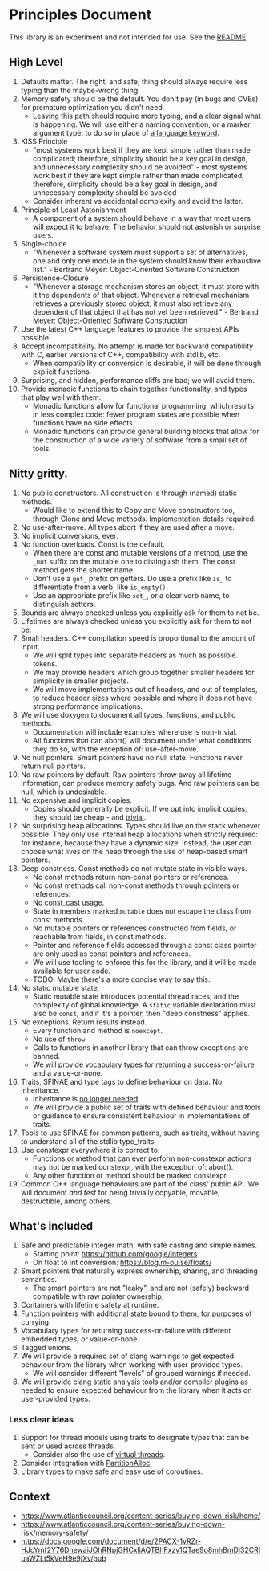 # Principles Document

This library is an experiment and not intended for use. See the
[README](README.md).

## High Level

1. Defaults matter. The right, and safe, thing should always require less typing
   than the maybe-wrong thing.
1. Memory safety should be the default. You don't pay (in bugs and CVEs) for
   premature optimization you didn't need.
    * Leaving this path should require more typing, and a clear signal what is
      happening. We will use either a naming convention, or a marker argument
      type, to do so in place of [a language keyword](
      https://docs.microsoft.com/en-us/dotnet/csharp/language-reference/keywords/unsafe).
1. KISS Principle
    * "most systems work best if they are kept simple rather than made
      complicated; therefore, simplicity should be a key goal in design, and
      unnecessary complexity should be avoided" - most systems work best if they
      are kept simple rather than made complicated; therefore, simplicity should
      be a key goal in design, and unnecessary complexity should be avoided
    * Consider inherent vs accidental complexity and avoid the latter.
1. Principle of Least Astonishment
    * A component of a system should behave in a way that most users will expect
      it to behave. The behavior should not astonish or surprise users.
1. Single-choice
    * "Whenever a software system must support a set of alternatives, one and
      only one module in the system should know their exhaustive list." -
      Bertrand Meyer: Object-Oriented Software Construction
1. Persistence-Closure
    * "Whenever a storage mechanism stores an object, it must store with it the
      dependents of that object. Whenever a retrieval mechanism retrieves a
      previously stored object, it must also retrieve any dependent of that
      object that has not yet been retrieved." - Bertrand Meyer: Object-Oriented
      Software Construction
1. Use the latest C++ language features to provide the simplest APIs possible.
1. Accept incompatibility. No attempt is made for backward compatibility with C,
   earlier versions of C++, compatibility with stdlib, etc.
    * When compatibility or conversion is desirable, it will be done through
      explicit functions.
1. Surprising, and hidden, performance cliffs are bad; we will avoid them.
1. Provide monadic functions to chain together functionality, and types that
   play well with them.
    * Monadic functions allow for functional programming, which results in less
      complex code: fewer program states are possible when functions have no
      side effects.
    * Monadic functions can provide general building blocks that allow for the
      construction of a wide variety of software from a small set of tools.

## Nitty gritty.

1. No public constructors. All construction is through (named) static methods.
    * Would like to extend this to Copy and Move constructors too, through Clone
      and Move methods. Implementation details required.
1. No use-after-move. All types abort if they are used after a move.
1. No implicit conversions, ever.
1. No function overloads. Const is the default.
    * When there are const and mutable versions of a method, use the `_mut`
      suffix on the mutable one to distinguish them. The const method gets the
      shorter name.
    * Don't use a `get_` prefix on getters. Do use a prefix like `is_` to
      differentiate from a verb, like `is_empty()`.
    * Use an appropriate prefix like `set_`, or a clear verb name, to
      distinguish setters.
1. Bounds are always checked unless you explicitly ask for them to not be.
1. Lifetimes are always checked unless you explicitly ask for them to not be.
1. Small headers. C++ compilation speed is proportional to the amount of input.
    * We will split types into separate headers as much as possible. tokens.
    * We may provide headers which group together smaller headers for simplicity
      in smaller projects.
    * We will move implementations out of headers, and out of templates, to
      reduce header sizes where possible and where it does not have strong
      performance implications.
1. We will use doxygen to document all types, functions, and public methods.
    * Documentation will include examples where use is non-trivial.
    * All functions that can abort() will document under what conditions they do
      so, with the exception of: use-after-move.
1. No null pointers. Smart pointers have no null state. Functions never return
    null pointers.
1. No raw pointers by default. Raw pointers throw away all lifetime information,
    can produce memory safety bugs. And raw pointers can be null, which is
    undesirable.
1. No expensive and implicit copies.
    * Copies should generally be explicit. If we opt into implicit copies, they
      should be cheap - and [trivial](https://en.cppreference.com/w/cpp/types/is_trivially_copyable).
1. No surprising heap allocations. Types should live on the stack whenever
    possible. They only use internal heap allocations when strictly required:
    for instance, because they have a dynamic size. Instead, the user can choose
    what lives on the heap through the use of heap-based smart pointers.
1. Deep constness. Const methods do not mutate state in visible ways.
    * No const methods return non-const pointers or references.
    * No const methods call non-const methods through pointers or references.
    * No const_cast usage.
    * State in members marked `mutable` does not escape the class from const
      methods.
    * No mutable pointers or references constructed from fields, or reachable
      from fields, in const methods.
    * Pointer and reference fields accessed through a const class pointer are
      only used as const pointers and references.
    * We will use tooling to enforce this for the library, and it will be
      made available for user code.
    * TODO: Maybe there's a more concise way to say this.
1. No static mutable state.
    * Static mutable state introduces potential thread races, and the complexity
      of global knowledge. A `static` variable declaration must also be `const`,
      and if it's a pointer, then "deep constness" applies.
1. No exceptions. Return results instead.
    * Every function and method is `noexcept`.
    * No use of `throw`.
    * Calls to functions in another library that can throw exceptions are
      banned.
    * We will provide vocabulary types for returning a success-or-failure and a
      value-or-none.
1. Traits, SFINAE and type tags to define behaviour on data. No inheritance.
    * Inheritance is [no longer
      needed](https://en.cppreference.com/w/cpp/language/ebo).
    * We will provide a public set of traits with defined behaviour and tools or
      guidance to ensure consistent behaviour in implementations of traits.
1. Tools to use SFINAE for common patterns, such as traits, without having to
   understand all of the stdlib type_traits.
1. Use constexpr everywhere it is correct to.
    * Functions or method that can ever perform non-constexpr actions may not be
      marked constexpr, with the exception of: abort().
    * Any other function or method should be marked constexpr.
1. Common C++ language behaviours are part of the class' public API. We will
   document _and test_ for being trivially copyable, movable, destructible,
   among others.

## What's included

1. Safe and predictable integer math, with safe casting and simple names.
    * Starting point: https://github.com/google/integers
    * On float to int conversion: https://blog.m-ou.se/floats/
1. Smart pointers that naturally express ownership, sharing, and threading
   semantics.
    * The smart pointers are not "leaky", and are not (safely) backward
      compatible with raw pointer ownership.
1. Containers with lifetime safety at runtime.
1. Function pointers with additional state bound to them, for purposes of
   currying.
1. Vocabulary types for returning success-or-failure with different embedded
   types, or value-or-none.
1. Tagged unions.
1. We will provide a required set of clang warnings to get expected behaviour
   from the library when working with user-provided types.
    * We will consider different "levels" of grouped warnings if needed.
1. We will provide clang static analysis tools and/or compiler plugins as needed
   to ensure expected behaviour from the library when it acts on user-provided
   types.

### Less clear ideas

1. Support for thread models using traits to designate types that can be sent or
   used across threads.
    * Consider also the use of [virtual threads](
      https://chromium.googlesource.com/chromium/src.git/+/HEAD/docs/threading_and_tasks.md).
1. Consider integration with [PartitionAlloc](
  https://chromium.googlesource.com/chromium/src/+/HEAD/base/allocator/partition_allocator/PartitionAlloc.md).
1. Library types to make safe and easy use of coroutines.

## Context

* https://www.atlanticcouncil.org/content-series/buying-down-risk/home/
* https://www.atlanticcouncil.org/content-series/buying-down-risk/memory-safety/
* https://docs.google.com/document/d/e/2PACX-1vRZr-HJcYmf2Y76DhewaiJOhRNpjGHCxliAQTBhFxzv1QTae9o8mhBmDl32CRIuaWZLt5kVeH9e9jXv/pub
